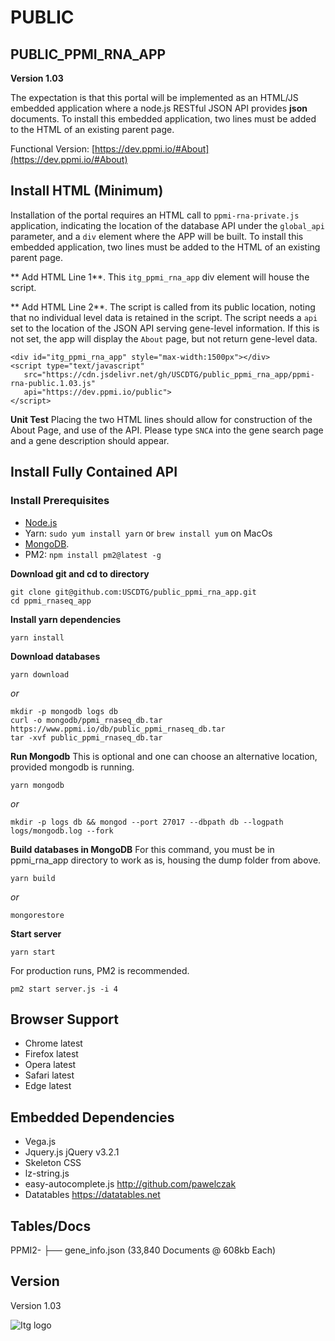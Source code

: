 # PUBLIC
## PUBLIC_PPMI_RNA_APP

**Version 1.03**

The expectation is that this portal will be implemented as an HTML/JS embedded application where a node.js RESTful JSON API provides **json** documents. To install this embedded application, two lines must be added to the HTML of an existing parent page.  

Functional Version: [https://dev.ppmi.io/#About](https://dev.ppmi.io/#About)
## Install HTML (Minimum)

Installation of the portal requires an HTML call to `ppmi-rna-private.js` application, indicating the location of the database API under the `global_api` parameter, and a `div` element where the APP will be built.  To install this embedded application, two lines must be added to the HTML of an existing parent page.  

** Add HTML Line 1**. This `itg_ppmi_rna_app` div element will house the script. 

** Add HTML Line 2**. The script is called from its public location, noting that no individual level data is retained in the script. The script needs a `api` set to the location of the JSON API serving gene-level information.  If this is not set, the app will display the `About` page, but not return gene-level data.

```
<div id="itg_ppmi_rna_app" style="max-width:1500px"></div>
<script type="text/javascript"  
   src="https://cdn.jsdelivr.net/gh/USCDTG/public_ppmi_rna_app/ppmi-rna-public.1.03.js" 
   api="https://dev.ppmi.io/public">
</script>
```

**Unit Test**
 Placing the two HTML lines should allow for construction of the About Page, and use of the API. Please type `SNCA` into the gene search page and a gene description should appear.


## Install Fully Contained API

### Install Prerequisites

* [Node.js](https://nodejs.org/en/download/)
* Yarn: `sudo yum install yarn` or `brew install yum` on MacOs
* [MongoDB](https://www.mongodb.com/download-center#community).
* PM2: `npm install pm2@latest -g`

**Download git and cd to directory**

```
git clone git@github.com:USCDTG/public_ppmi_rna_app.git
cd ppmi_rnaseq_app
```

**Install yarn dependencies**

`yarn install`

**Download databases**

`yarn download`

 _or_

```
mkdir -p mongodb logs db
curl -o mongodb/ppmi_rnaseq_db.tar https://www.ppmi.io/db/public_ppmi_rnaseq_db.tar
tar -xvf public_ppmi_rnaseq_db.tar
```

**Run Mongodb**
This is optional and one can choose an alternative location, provided mongodb is running.

`yarn mongodb`

 _or_

`mkdir -p logs db && mongod --port 27017 --dbpath db --logpath logs/mongodb.log --fork`

**Build databases in MongoDB**
For this command, you must be in ppmi_rna_app directory to work as is, housing the dump folder from above.

`yarn build`

 _or_

`mongorestore`



**Start server**

`yarn start`

For production runs, PM2 is recommended.

`pm2 start server.js -i 4`


## Browser Support

* Chrome latest
* Firefox latest
* Opera latest
* Safari latest
* Edge latest

## Embedded Dependencies

* Vega.js  
* Jquery.js jQuery v3.2.1 
* Skeleton CSS
* lz-string.js  
* easy-autocomplete.js http://github.com/pawelczak
* Datatables https://datatables.net

## Tables/Docs

PPMI2-  ├── gene_info.json  (33,840 Documents @ 608kb Each)

## Version

Version 1.03

![Itg logo](http://dtg.usc.edu/images/itg.png)

